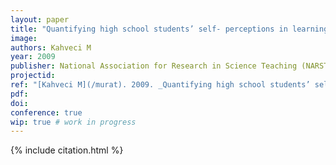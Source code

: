 ```yaml
---
layout: paper
title: "Quantifying high school students’ self- perceptions in learning chemistry"
image:
authors: Kahveci M
year: 2009
publisher: National Association for Research in Science Teaching (NARST)
projectid:
ref: "[Kahveci M](/murat). 2009. _Quantifying high school students’ self- perceptions in learning chemistry_. Paper presented at the National Association for Research in Science Teaching (NARST). Garden Grove, CA, USA. April 17 - 21, 2009."
pdf:
doi:
conference: true
wip: true # work in progress 
---
```


{% include citation.html %}